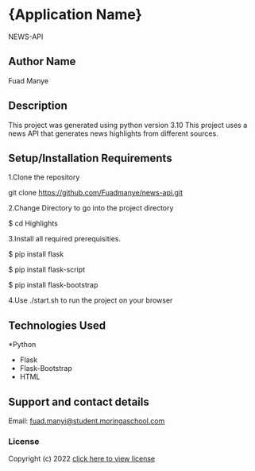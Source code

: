 # {Application Name}
NEWS-API

## Author Name
Fuad Manye
## Description
This project was generated using python version 3.10 This project uses a news API that generates news highlights from different sources.

## Setup/Installation Requirements
1.Clone the repository

git clone https://github.com/Fuadmanye/news-api.git

2.Change Directory to go into the project directory

$ cd Highlights

3.Install all required prerequisities.

$ pip install flask

$ pip install flask-script

$ pip install flask-bootstrap

4.Use ./start.sh to run the project on your browser


## Technologies Used
*Python 
* Flask 
* Flask-Bootstrap
* HTML

## Support and contact details
Email: fuad.manyi@student.moringaschool.com
### License
Copyright (c) 2022 [click here to view license](LICENSE)
